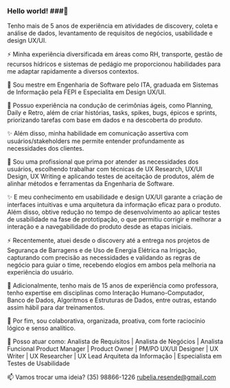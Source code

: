 ### Hello world! ###👋

Tenho mais de 5 anos de experiência em atividades de discovery, coleta e análise de dados, 
levantamento de requisitos de negócios, usabilidade e design UX/UI. 

⚡ Minha experiência diversificada em áreas como RH, transporte, gestão de recursos hídricos e sistemas de pedágio 
me proporcionou habilidades para me adaptar rapidamente a diversos contextos.

:floppy_disk: Sou mestre em Engenharia de Software pelo ITA, graduada em Sistemas de Informação pela FEPI e
Especialita em Design UX/UI.

💬 Possuo experiência na condução de cerimônias ágeis, como Planning, Daily e Retro, além de criar histórias, 
tasks, spikes, bugs, épicos e sprints, priorizando tarefas com base em dados e na descoberta do produto.

✨ Além disso, minha habilidade em comunicação assertiva com usuários/stakeholders me permite entender profundamente as necessidades dos clientes. 

👯 Sou uma profissional que prima por atender as necessidades dos usuários, escolhendo trabalhar com técnicas de 
UX Research, UX/UI Design, UX Writing e aplicando testes de aceitação de produtos, 
além de alinhar métodos e ferramentas da Engenharia de Software.

✨ E meu conhecimento em usabilidade e design UX/UI garante a criação de interfaces intuitivas e 
uma arquitetura da informação eficaz para o produto. 
Além disso, obtive redução no tempo de desenvolvimento ao aplicar testes de usabilidade na fase de prototipação, 
o que permitiu corrigir e melhorar a interação e a navegabilidade do produto desde as etapas iniciais.

⚡ Recentemente, atuei desde o discovery até a entrega nos projetos de Segurança de Barragens e 
de Uso de Energia Elétrica na Irrigação, capturando com precisão as necessidades e 
validando as regras de negócio para guiar o time, 
recebendo elogios em ambos pela melhoria na experiência do usuário.

:eyes: Adicionalmente, tenho mais de 15 anos de experiência como professora, tenho expertise em disciplinas como Interação Humano-Computador, Banco de Dados, Algoritmos e Estruturas de Dados, entre outras, estando assim hábil para dar treinamentos.

🎯 Por fim, sou colaborativa, organizada, proativa, com forte raciocínio lógico e senso analítico. 

:checkered_flag: Posso atuar como: 
Analista de Requisitos | Analista de Negócios | Analista Funcional
Product Manager | Product Owner | PM/PO
UX/UI Designer | UX Writer | UX Researcher | UX Lead
Arquiteta da Informação | Especialista em Testes de Usabilidade

📫 Vamos trocar uma ideia?
(35) 98866-1226
rubelia.resende@gmail.com
